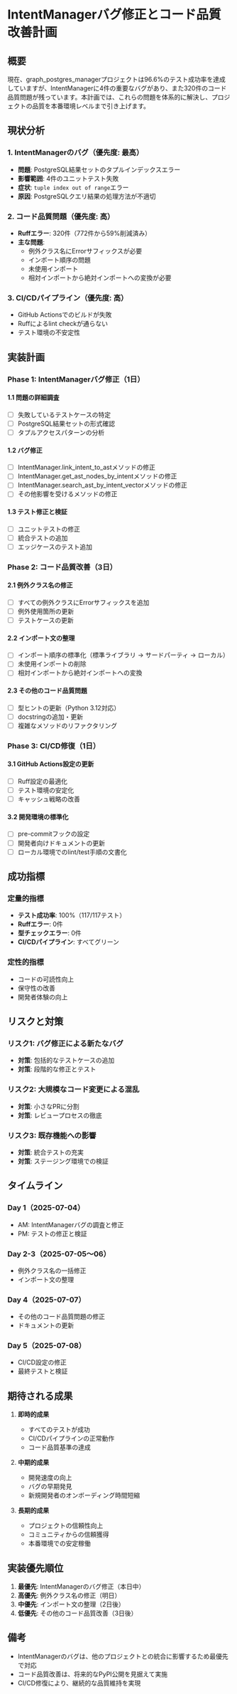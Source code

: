 # IntentManagerバグ修正とコード品質改善計画

## 概要
現在、graph_postgres_managerプロジェクトは96.6%のテスト成功率を達成していますが、IntentManagerに4件の重要なバグがあり、また320件のコード品質問題が残っています。本計画では、これらの問題を体系的に解決し、プロジェクトの品質を本番環境レベルまで引き上げます。

## 現状分析

### 1. IntentManagerのバグ（優先度: 最高）
- **問題**: PostgreSQL結果セットのタプルインデックスエラー
- **影響範囲**: 4件のユニットテスト失敗
- **症状**: `tuple index out of range`エラー
- **原因**: PostgreSQLクエリ結果の処理方法が不適切

### 2. コード品質問題（優先度: 高）
- **Ruffエラー**: 320件（772件から59%削減済み）
- **主な問題**:
  - 例外クラス名にErrorサフィックスが必要
  - インポート順序の問題
  - 未使用インポート
  - 相対インポートから絶対インポートへの変換が必要
  
### 3. CI/CDパイプライン（優先度: 高）
- GitHub Actionsでのビルドが失敗
- Ruffによるlint checkが通らない
- テスト環境の不安定性

## 実装計画

### Phase 1: IntentManagerバグ修正（1日）

#### 1.1 問題の詳細調査
- [ ] 失敗しているテストケースの特定
- [ ] PostgreSQL結果セットの形式確認
- [ ] タプルアクセスパターンの分析

#### 1.2 バグ修正
- [ ] IntentManager.link_intent_to_astメソッドの修正
- [ ] IntentManager.get_ast_nodes_by_intentメソッドの修正
- [ ] IntentManager.search_ast_by_intent_vectorメソッドの修正
- [ ] その他影響を受けるメソッドの修正

#### 1.3 テスト修正と検証
- [ ] ユニットテストの修正
- [ ] 統合テストの追加
- [ ] エッジケースのテスト追加

### Phase 2: コード品質改善（3日）

#### 2.1 例外クラス名の修正
- [ ] すべての例外クラスにErrorサフィックスを追加
- [ ] 例外使用箇所の更新
- [ ] テストケースの更新

#### 2.2 インポート文の整理
- [ ] インポート順序の標準化（標準ライブラリ → サードパーティ → ローカル）
- [ ] 未使用インポートの削除
- [ ] 相対インポートから絶対インポートへの変換

#### 2.3 その他のコード品質問題
- [ ] 型ヒントの更新（Python 3.12対応）
- [ ] docstringの追加・更新
- [ ] 複雑なメソッドのリファクタリング

### Phase 3: CI/CD修復（1日）

#### 3.1 GitHub Actions設定の更新
- [ ] Ruff設定の最適化
- [ ] テスト環境の安定化
- [ ] キャッシュ戦略の改善

#### 3.2 開発環境の標準化
- [ ] pre-commitフックの設定
- [ ] 開発者向けドキュメントの更新
- [ ] ローカル環境でのlint/test手順の文書化

## 成功指標

### 定量的指標
- **テスト成功率**: 100%（117/117テスト）
- **Ruffエラー**: 0件
- **型チェックエラー**: 0件
- **CI/CDパイプライン**: すべてグリーン

### 定性的指標
- コードの可読性向上
- 保守性の改善
- 開発者体験の向上

## リスクと対策

### リスク1: バグ修正による新たなバグ
- **対策**: 包括的なテストケースの追加
- **対策**: 段階的な修正とテスト

### リスク2: 大規模なコード変更による混乱
- **対策**: 小さなPRに分割
- **対策**: レビュープロセスの徹底

### リスク3: 既存機能への影響
- **対策**: 統合テストの充実
- **対策**: ステージング環境での検証

## タイムライン

### Day 1（2025-07-04）
- AM: IntentManagerバグの調査と修正
- PM: テストの修正と検証

### Day 2-3（2025-07-05〜06）
- 例外クラス名の一括修正
- インポート文の整理

### Day 4（2025-07-07）
- その他のコード品質問題の修正
- ドキュメントの更新

### Day 5（2025-07-08）
- CI/CD設定の修正
- 最終テストと検証

## 期待される成果

1. **即時的成果**
   - すべてのテストが成功
   - CI/CDパイプラインの正常動作
   - コード品質基準の達成

2. **中期的成果**
   - 開発速度の向上
   - バグの早期発見
   - 新規開発者のオンボーディング時間短縮

3. **長期的成果**
   - プロジェクトの信頼性向上
   - コミュニティからの信頼獲得
   - 本番環境での安定稼働

## 実装優先順位

1. **最優先**: IntentManagerのバグ修正（本日中）
2. **高優先**: 例外クラス名の修正（明日）
3. **中優先**: インポート文の整理（2日後）
4. **低優先**: その他のコード品質改善（3日後）

## 備考

- IntentManagerのバグは、他のプロジェクトとの統合に影響するため最優先で対応
- コード品質改善は、将来的なPyPI公開を見据えて実施
- CI/CD修復により、継続的な品質維持を実現